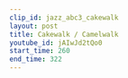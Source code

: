 ```yaml
---
clip_id: jazz_abc3_cakewalk
layout: post
title: Cakewalk / Camelwalk
youtube_id: jAIwJd2tQo0
start_time: 260
end_time: 322
---
```


